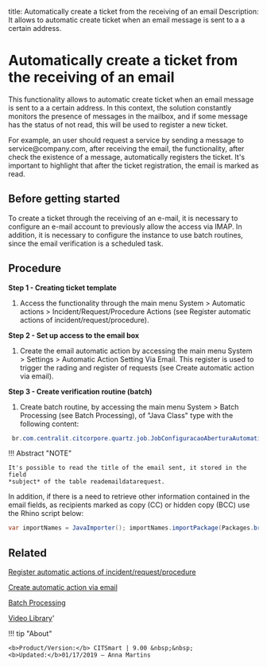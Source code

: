 title: Automatically create a ticket from the receiving of an email
Description: It allows to automatic create ticket when an email message is sent to a a certain address.

# Automatically create a ticket from the receiving of an email

This functionality allows to automatic create ticket when an email message is
sent to a a certain address. In this context, the solution constantly monitors
the presence of messages in the mailbox, and if some message has the status of
not read, this will be used to register a new ticket.

For example, an user should request a service by sending a message to
service\@company.com, after receiving the email, the functionality, after check
the existence of a message, automatically registers the ticket. It's important
to highlight that after the ticket registration, the email is marked as read.

## Before getting started

To create a ticket through the receiving of an e-mail, it is necessary to configure 
an e-mail account to previously allow the access via IMAP. In addition, it is necessary 
to configure the instance to use batch routines, since the email verification is a 
scheduled task.

## Procedure

**Step 1 - Creating ticket template**

1.  Access the functionality through the main menu System \> Automatic actions
    \> Incident/Request/Procedure Actions (see Register automatic
    actions of incident/request/procedure).

**Step 2 - Set up access to the email box**

1.  Create the email automatic action by accessing the main menu System \>
    Settings \> Automatic Action Setting Via Email. This register is used 
    to trigger the rading and register of requests (see Create automatic 
    action via email).

**Step 3 - Create verification routine (batch)**

1.  Create batch routine, by accessing the main menu System \> Batch Processing
    (see Batch Processing), of "Java Class" type with the following content:
    
```java
 br.com.centralit.citcorpore.quartz.job.JobConfiguracaoAberturaAutomaticaViaEmail
```    


!!! Abstract "NOTE"

    It's possible to read the title of the email sent, it stored in the field
    *subject* of the table reademaildatarequest.
    
In addition, if there is a need to retrieve other information contained in the email fields, 
as recipients marked as copy (CC) or hidden copy (BCC) use the Rhino script below:

```java
var importNames = JavaImporter(); importNames.importPackage(Packages.br.com.citframework.util); var print = java.lang.System.out; var readEmailDataDTO = serviceRequest.getReadEmailDataDTO(); if (readEmailDataDTO!=null){ print.println("Dados do E-mail de Origem: "); print.println("From: "); print.println(readEmailDataDTO.getMessageFrom()); print.println("To: "); print.println(readEmailDataDTO.getMessageTo()); print.println("CC (Carbon Copy): "); print.println(readEmailDataDTO.getMessageCC()); }
```

Related
-------

[Register automatic actions of incident/request/procedure](/en-us/citsmart-platform-8/additional-features/automation-of-operation/configuration/register-automatic-actions-incident-request-procedure.html)

[Create automatic action via email](/en-us/citsmart-platform-8/platform-administration/configuring-automatic-actions/email-create-automatic-action-via-email.html)

[Batch Processing](/en-us/citsmart-platform-8/platform-administration/configuring-automatic-actions/batch-batch-processing.html)

<i class='fa fa-youtube-play  fa-2x' style='color:#97ce17;vertical-align: middle;'> </i> [Video Library](https://www.youtube.com/playlist?list=PLB5qK2uzf2RN9wA1DbVHEot2QD2gW8_jq)'

!!! tip "About"

    <b>Product/Version:</b> CITSmart | 9.00 &nbsp;&nbsp;
    <b>Updated:</b>01/17/2019 – Anna Martins

[1]:/en-us/citsmart-platform-8/processes/tickets/images/rotina-verificar-email.docx

[2]:/en-us/citsmart-platform-8/processes/tickets/images/script-rhino-dados-email.rtf
